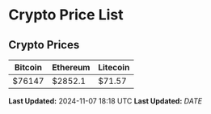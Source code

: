 # Crypto Price List

## Crypto Prices
| Bitcoin | Ethereum | Litecoin |
| ------- | -------- | -------- |
| $76147 | $2852.1 | $71.57 |
**Last Updated:** 2024-11-07 18:18 UTC
**Last Updated:** $DATE$

